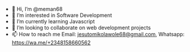 - 👋 Hi, I’m @meman68
- 👀 I’m interested in Software Development
- 🌱 I’m currently learning Javascript
- 💞️ I’m looking to collaborate on web development projects
- 📫 How to reach me Email: jesutomikolawole68@gmail.com, Whatsapp: https://wa.me/+2348158660562

<!---
meman68/meman68 is a ✨ special ✨ repository because its `README.md` (this file) appears on your GitHub profile.
You can click the Preview link to take a look at your changes.
--->
